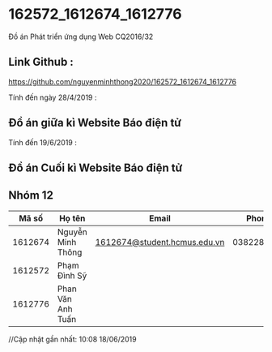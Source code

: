 ﻿# 162572_1612674_1612776
Đồ án Phát triển ứng dụng Web CQ2016/32


## Link Github :
https://github.com/nguyenminhthong2020/162572_1612674_1612776

Tính đến ngày 28/4/2019 : 
## Đồ án giữa kì Website Báo điện tử
Tính đến 19/6/2019 :
## Đồ án Cuối kì Website Báo điện tử 

## Nhóm 12
Mã số | Họ tên | Email | Phone 
----- | ------ |------ | -----
1612674 | Nguyễn Minh Thông | 1612674@student.hcmus.edu.vn | 0382289479  
1612572 | Phạm Đình Sỹ | |
1612776 | Phan Văn Anh Tuấn | |

//Cập nhật gần nhất: 10:08 18/06/2019



